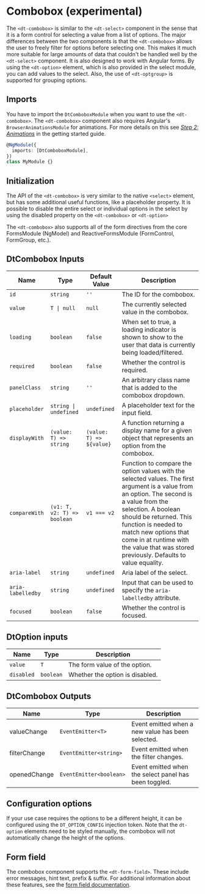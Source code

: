 # Combobox (experimental)

The `<dt-combobox>` is similar to the `<dt-select>` component in the sense that
it is a form control for selecting a value from a list of options. The major
differences between the two components is that the `<dt-combobox>` allows the
user to freely filter for options before selecting one. This makes it much more
suitable for large amounts of data that couldn't be handled well by the
`<dt-select>` component. It is also designed to work with Angular forms. By
using the `<dt-option>` element, which is also provided in the select module,
you can add values to the select. Also, the use of `<dt-optgroup>` is supported
for grouping options.

<ba-live-example name="DtExampleComboboxSimple"></ba-live-example>

## Imports

You have to import the `DtComboboxModule` when you want to use the
`<dt-combobox>`. The `<dt-combobox>` component also requires Angular's
`BrowserAnimationsModule` for animations. For more details on this see
[_Step 2: Animations_](/components/get-started/#step-2-animations) in the
getting started guide.

```typescript
@NgModule({
  imports: [DtComboboxModule],
})
class MyModule {}
```

## Initialization

The API of the `<dt-combobox>` is very similar to the native `<select>` element,
but has some additional useful functions, like a placeholder property. It is
possible to disable the entire select or individual options in the select by
using the disabled property on the `<dt-combobox>` or `<dt-option>`

The `<dt-combobox>` also supports all of the form directives from the core
FormsModule (NgModel) and ReactiveFormsModule (FormControl, FormGroup, etc.).

## DtCombobox Inputs

| Name              | Type                        | Default Value            | Description                                                                                                                                                                                                                                                                                                                       |
| ----------------- | --------------------------- | ------------------------ | --------------------------------------------------------------------------------------------------------------------------------------------------------------------------------------------------------------------------------------------------------------------------------------------------------------------------------- |
| `id`              | `string`                    | `''`                     | The ID for the combobox.                                                                                                                                                                                                                                                                                                          |
| `value`           | `T \| null`                 | `null`                   | The currently selected value in the combobox.                                                                                                                                                                                                                                                                                     |
| `loading`         | `boolean`                   | `false`                  | When set to true, a loading indicator is shown to show to the user that data is currently being loaded/filtered.                                                                                                                                                                                                                  |
| `required`        | `boolean`                   | `false`                  | Whether the control is required.                                                                                                                                                                                                                                                                                                  |
| `panelClass`      | `string`                    | `''`                     | An arbitrary class name that is added to the combobox dropdown.                                                                                                                                                                                                                                                                   |
| `placeholder`     | `string \| undefined`       | `undefined`              | A placeholder text for the input field.                                                                                                                                                                                                                                                                                           |
| `displayWith`     | `(value: T) => string`      | `(value: T) => ${value}` | A function returning a display name for a given object that represents an option from the combobox.                                                                                                                                                                                                                               |
| `compareWith`     | `(v1: T, v2: T) => boolean` | `v1 === v2`              | Function to compare the option values with the selected values. The first argument is a value from an option. The second is a value from the selection. A boolean should be returned. This function is needed to match new options that come in at runtime with the value that was stored previously. Defaults to value equality. |
| `aria-label`      | `string`                    | `undefined`              | Aria label of the select.                                                                                                                                                                                                                                                                                                         |
| `aria-labelledby` | `string`                    | `undefined`              | Input that can be used to specify the `aria-labelledby` attribute.                                                                                                                                                                                                                                                                |
| `focused`         | `boolean`                   | `false`                  | Whether the control is focused.                                                                                                                                                                                                                                                                                                   |

## DtOption inputs

| Name       | Type      | Description                     |
| ---------- | --------- | ------------------------------- |
| `value`    | `T`       | The form value of the option.   |
| `disabled` | `boolean` | Whether the option is disabled. |

<ba-live-example name="DtExampleComboboxSimple"></ba-live-example>

## DtCombobox Outputs

| Name         | Type                    | Description                                           |
| ------------ | ----------------------- | ----------------------------------------------------- |
| valueChange  | `EventEmitter<T>`       | Event emitted when a new value has been selected.     |
| filterChange | `EventEmitter<string>`  | Event emitted when the filter changes.                |
| openedChange | `EventEmitter<boolean>` | Event emitted when the select panel has been toggled. |

## Configuration options

If your use case requires the options to be a different height, it can be
configured using the `DT_OPTION_CONFIG` injection token. Note that the
`dt-option` elements need to be styled manually, the combobox will not
automatically change the height of the options.

<ba-live-example name="DtExampleComboboxCustomOptionHeight"></ba-live-example>

## Form field

The combobox component supports the `<dt-form-field>`. These include error
messages, hint text, prefix & suffix. For additional information about these
features, see the [form field documentation](/components/form-field).

<ba-live-example name="DtExampleComboboxFormField"></ba-live-example>
